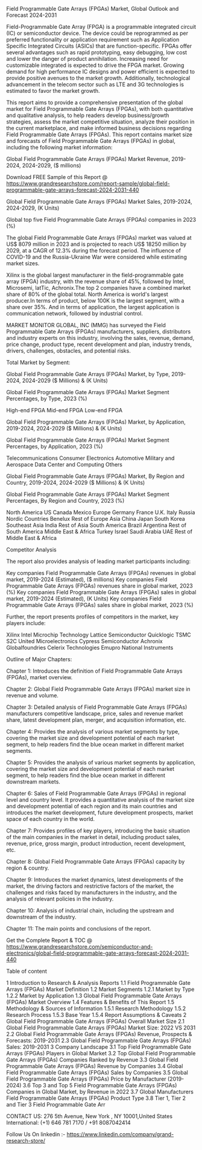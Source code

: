 Field Programmable Gate Arrays (FPGAs) Market, Global Outlook and Forecast 2024-2031

Field-Programmable Gate Array (FPGA) is a programmable integrated circuit (IC) or semiconductor device. The device could be reprogrammed as per preferred functionality or application requirement such as Application Specific Integrated Circuits (ASICs) that are function-specific. FPGAs offer several advantages such as rapid prototyping, easy debugging, low cost and lower the danger of product annihilation. Increasing need for customizable integrated is expected to drive the FPGA market. Growing demand for high performance IC designs and power efficient is expected to provide positive avenues to the market growth. Additionally, technological advancement in the telecom sector such as LTE and 3G technologies is estimated to favor the market growth.

This report aims to provide a comprehensive presentation of the global market for Field Programmable Gate Arrays (FPGAs), with both quantitative and qualitative analysis, to help readers develop business/growth strategies, assess the market competitive situation, analyze their position in the current marketplace, and make informed business decisions regarding Field Programmable Gate Arrays (FPGAs). This report contains market size and forecasts of Field Programmable Gate Arrays (FPGAs) in global, including the following market information:

Global Field Programmable Gate Arrays (FPGAs) Market Revenue, 2019-2024, 2024-2029, ($ millions)

Download FREE Sample of this Report @ https://www.grandresearchstore.com/report-sample/global-field-programmable-gate-arrays-forecast-2024-2031-440


Global Field Programmable Gate Arrays (FPGAs) Market Sales, 2019-2024, 2024-2029, (K Units)

Global top five Field Programmable Gate Arrays (FPGAs) companies in 2023 (%)

The global Field Programmable Gate Arrays (FPGAs) market was valued at US$ 8079 million in 2023 and is projected to reach US$ 18250 million by 2029, at a CAGR of 12.3% during the forecast period. The influence of COVID-19 and the Russia-Ukraine War were considered while estimating market sizes.

Xilinx is the global largest manufacturer in the field-programmable gate array (FPGA) industry, with the revenue share of 45%, followed by Intel, Microsemi, latTic, Achronix.The top 2 companies have a combined market share of 80% of the global total. North America is world's largest producer.In terms of product, below 100K is the largest segment, with a share over 35%. And in terms of application, the largest application is communication network, followed by industrial control.

MARKET MONITOR GLOBAL, INC (MMG) has surveyed the Field Programmable Gate Arrays (FPGAs) manufacturers, suppliers, distributors and industry experts on this industry, involving the sales, revenue, demand, price change, product type, recent development and plan, industry trends, drivers, challenges, obstacles, and potential risks.

Total Market by Segment:

Global Field Programmable Gate Arrays (FPGAs) Market, by Type, 2019-2024, 2024-2029 ($ Millions) & (K Units)

Global Field Programmable Gate Arrays (FPGAs) Market Segment Percentages, by Type, 2023 (%)



High-end FPGA
Mid-end FPGA
Low-end FPGA


Global Field Programmable Gate Arrays (FPGAs) Market, by Application, 2019-2024, 2024-2029 ($ Millions) & (K Units)

Global Field Programmable Gate Arrays (FPGAs) Market Segment Percentages, by Application, 2023 (%)



Telecommunications
Consumer Electronics
Automotive
Military and Aerospace
Data Center and Computing
Others


Global Field Programmable Gate Arrays (FPGAs) Market, By Region and Country, 2019-2024, 2024-2029 ($ Millions) & (K Units)

Global Field Programmable Gate Arrays (FPGAs) Market Segment Percentages, By Region and Country, 2023 (%)



North America
US
Canada
Mexico
Europe
Germany
France
U.K.
Italy
Russia
Nordic Countries
Benelux
Rest of Europe
Asia
China
Japan
South Korea
Southeast Asia
India
Rest of Asia
South America
Brazil
Argentina
Rest of South America
Middle East & Africa
Turkey
Israel
Saudi Arabia
UAE
Rest of Middle East & Africa


Competitor Analysis

The report also provides analysis of leading market participants including:



Key companies Field Programmable Gate Arrays (FPGAs) revenues in global market, 2019-2024 (Estimated), ($ millions)
Key companies Field Programmable Gate Arrays (FPGAs) revenues share in global market, 2023 (%)
Key companies Field Programmable Gate Arrays (FPGAs) sales in global market, 2019-2024 (Estimated), (K Units)
Key companies Field Programmable Gate Arrays (FPGAs) sales share in global market, 2023 (%)


Further, the report presents profiles of competitors in the market, key players include:



Xilinx
Intel
Microchip Technology
Lattice Semiconductor
Quicklogic
TSMC
S2C
United Microelectronics
Cypress Semiconductor
Achronix
Globalfoundries
Celerix Technologies
Emupro
National Instruments


Outline of Major Chapters:

Chapter 1: Introduces the definition of Field Programmable Gate Arrays (FPGAs), market overview.

Chapter 2: Global Field Programmable Gate Arrays (FPGAs) market size in revenue and volume.

Chapter 3: Detailed analysis of Field Programmable Gate Arrays (FPGAs) manufacturers competitive landscape, price, sales and revenue market share, latest development plan, merger, and acquisition information, etc.

Chapter 4: Provides the analysis of various market segments by type, covering the market size and development potential of each market segment, to help readers find the blue ocean market in different market segments.

Chapter 5: Provides the analysis of various market segments by application, covering the market size and development potential of each market segment, to help readers find the blue ocean market in different downstream markets.

Chapter 6: Sales of Field Programmable Gate Arrays (FPGAs) in regional level and country level. It provides a quantitative analysis of the market size and development potential of each region and its main countries and introduces the market development, future development prospects, market space of each country in the world.

Chapter 7: Provides profiles of key players, introducing the basic situation of the main companies in the market in detail, including product sales, revenue, price, gross margin, product introduction, recent development, etc.

Chapter 8: Global Field Programmable Gate Arrays (FPGAs) capacity by region & country.

Chapter 9: Introduces the market dynamics, latest developments of the market, the driving factors and restrictive factors of the market, the challenges and risks faced by manufacturers in the industry, and the analysis of relevant policies in the industry.

Chapter 10: Analysis of industrial chain, including the upstream and downstream of the industry.

Chapter 11: The main points and conclusions of the report.

Get the Complete Report & TOC @ https://www.grandresearchstore.com/semiconductor-and-electronics/global-field-programmable-gate-arrays-forecast-2024-2031-440

Table of content

1 Introduction to Research & Analysis Reports
1.1 Field Programmable Gate Arrays (FPGAs) Market Definition
1.2 Market Segments
1.2.1 Market by Type
1.2.2 Market by Application
1.3 Global Field Programmable Gate Arrays (FPGAs) Market Overview
1.4 Features & Benefits of This Report
1.5 Methodology & Sources of Information
1.5.1 Research Methodology
1.5.2 Research Process
1.5.3 Base Year
1.5.4 Report Assumptions & Caveats
2 Global Field Programmable Gate Arrays (FPGAs) Overall Market Size
2.1 Global Field Programmable Gate Arrays (FPGAs) Market Size: 2022 VS 2031
2.2 Global Field Programmable Gate Arrays (FPGAs) Revenue, Prospects & Forecasts: 2019-2031
2.3 Global Field Programmable Gate Arrays (FPGAs) Sales: 2019-2031
3 Company Landscape
3.1 Top Field Programmable Gate Arrays (FPGAs) Players in Global Market
3.2 Top Global Field Programmable Gate Arrays (FPGAs) Companies Ranked by Revenue
3.3 Global Field Programmable Gate Arrays (FPGAs) Revenue by Companies
3.4 Global Field Programmable Gate Arrays (FPGAs) Sales by Companies
3.5 Global Field Programmable Gate Arrays (FPGAs) Price by Manufacturer (2019-2024)
3.6 Top 3 and Top 5 Field Programmable Gate Arrays (FPGAs) Companies in Global Market, by Revenue in 2022
3.7 Global Manufacturers Field Programmable Gate Arrays (FPGAs) Product Type
3.8 Tier 1, Tier 2 and Tier 3 Field Programmable Gate Arr

CONTACT US:
276 5th Avenue, New York , NY 10001,United States
International: (+1) 646 781 7170 / +91 8087042414

Follow Us On linkedin :- https://www.linkedin.com/company/grand-research-store/



